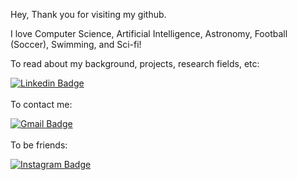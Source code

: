 <!-- ![Header image](https://raw.githubusercontent.com/jayrajroshan/jayrajroshan/master/Assets/GitHub_Header.jpg) -->

Hey,
Thank you for visiting my github. 

I love Computer Science, Artificial Intelligence, Astronomy, Football (Soccer), Swimming, and Sci-fi!

To read about my background, projects, research fields, etc:

[![Linkedin Badge](https://img.shields.io/badge/-LinkedIn-blue?style=flat-square&logo=Linkedin&logoColor=white&link=https://www.linkedin.com/in/jayraj-roshan/)](https://www.linkedin.com/in/sohrabnamazinia/)
<br>
<br>
To contact me:

[![Gmail Badge](https://img.shields.io/badge/-Gmail-d14836?style=flat-square&logo=Gmail&logoColor=white&link=mail@jayrajroshan1@gmail.com)](mailto:mail@spencernamazinia@gmail.com)
<br>
<br>
To be friends:

[![Instagram Badge](https://img.shields.io/badge/-Instagram-e4405f?style=flat-square&logo=Instagram&logoColor=white&link=https://www.instagram.com/roshanjayraj/)](https://www.instagram.com/sohraub7/)



